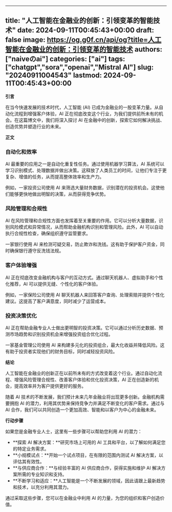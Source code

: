 
---
title: "人工智能在金融业的创新：引领变革的智能技术"
date: 2024-09-11T00:45:43+00:00
draft: false
image: https://og.g0f.cn/api/og?title=人工智能在金融业的创新：引领变革的智能技术
authors: ["naiveのai"]
categories: ["ai"]
tags: ["chatgpt","sora","openai","Mistral AI"]
slug: "20240911004543"
lastmod: 2024-09-11T00:45:43+00:00
---
**引言**

在当今快速发展的技术时代，人工智能 (AI) 已成为金融业的一股变革力量。从自动化流程到增强客户体验，AI 正在彻底改变这个行业，为我们提供前所未有的机会。在这篇博文中，我们将深入探讨 AI 在金融中的创新，探索它如何解决挑战、创造优势并塑造行业的未来。

**正文**

### **自动化和效率**

AI 最重要的应用之一是自动化重复性任务。通过使用机器学习算法，AI 系统可以学习识别模式、处理数据并做出决策。这释放了人类员工的时间，让他们专注于更复杂、增值的任务，从而提高整体效率和生产力。

例如，一家投资公司使用 AI 来筛选大量财务数据，识别潜在的投资机会。这使他们能够更快地做出明智的决策，从而获得竞争优势。

### **风险管理和合规性**

AI 在风险管理和合规性方面也发挥着至关重要的作用。它可以分析大量数据，识别风险模式和异常情况，从而帮助金融机构识别和管理风险。此外，AI 可以自动执行合规性检查，确保组织遵守监管要求。

一家银行使用 AI 来检测可疑交易，防止欺诈和洗钱。这有助于保护客户资金，同时确保银行遵守反洗钱法规。

### **客户体验增强**

AI 正在彻底改变金融机构与客户的互动方式。通过聊天机器人、虚拟助手和个性化推荐，AI 可以提供无缝、个性化的客户体验。

例如，一家保险公司使用 AI 聊天机器人来回答客户查询、处理索赔并提供个性化建议。这提高了客户满意度，同时减少了运营成本。

### **投资决策优化**

AI 正在帮助金融专业人士做出更明智的投资决策。它可以通过分析历史数据、预测市场趋势和识别投资机会来增强投资组合优化过程。

一家基金管理公司使用 AI 来构建多元化的投资组合，最大化收益并降低风险。这有助于投资者实现他们的财务目标，同时减轻投资风险。

**结论**

人工智能在金融业的创新正在以前所未有的方式改变着这个行业。通过自动化流程、增强风险管理合规性、改善客户体验和优化投资决策，AI 正在创造新的机会，提高效率并为客户提供更好的服务。

随着 AI 技术的不断发展，我们预计未来几年金融业将出现更多创新。金融机构需要拥抱 AI 的潜力，利用其优势来保持竞争力并满足不断变化的客户需求。通过与 AI 合作，我们可以共同创造一个更加高效、智能和以客户为中心的金融未来。

**行动步骤**

如果您是金融专业人士，这里有一些步骤可以帮助您利用 AI 的潜力：

* **探索 AI 解决方案：**研究市场上可用的 AI 工具和平台，以了解如何满足您的特定业务需求。
* **小规模试点：**开始一个试点项目，在有限的范围内测试 AI 解决方案，以评估其有效性。
* **与供应商合作：**与经验丰富的 AI 供应商合作，获得实施和维护 AI 解决方案所需的专业知识和支持。
* **不断学习和适应：**人工智能是一个不断发展的领域，因此请跟上最新趋势和技术，以充分利用其潜力。

通过采取这些步骤，您可以在金融业中利用 AI 的力量，为您的组织和客户创造价值。